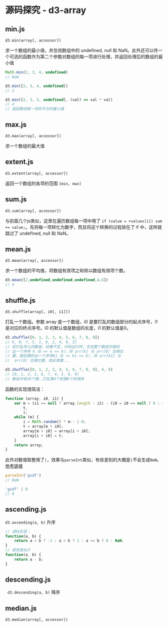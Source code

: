 # 源码探究 - d3-array

## min.js
`d3.min(array[, accessor])`

求一个数组的最小值，并忽视数组中的 undefined, null 和 NaN。此外还可以传一个可选的函数作为第二个参数对数组的每一项进行处理，并返回处理后的数组的最小值
```js
Math.min(2, 3, 4, undefined)
// NaN

d3.min([2, 3, 4, undefined])
// 2

d3.min([2, 3, 5, undefined], (val) => val * val)
// 4
// 返回数组每一项的平方的最小值
```

## max.js
`d3.max(array[, accessor])`

求一个数组的最大值

## extent.js
`d3.extent(array[, accessor])`

返回一个数组的各项的范围 `[min, max]`

## sum.js
`d3.sum(array[, accessor])`

与前面几个js类似，这里在遍历数组每一项中用了 `if (value = +values[i]) sum += value;`。先将每一项转化为数字，而且将这个转换的过程放在了 if 中，这样就跳过了 undefined, null 和 NaN。

## mean.js
`d3.mean(array[, accessor])`

求一个数组的平均值，将数组有效项之和除以数组有效项个数。
```js
d3.mean([2,undefined,undefined,undefined,4,6])
// 4
```

## shuffle.js
`d3.shuffle(array[, i0[, i1]])`

打乱一个数组。参数 array 是一个数组，i0 是要打乱的数组部分的起点序号，i1 是对应的终点序号。i0 的默认值是数组的长度，i1 的默认值是0。
```js
d3.shuffle([0, 1, 2, 3, 4, 5, 6, 7, 8, 9])
// 6, 0, 7, 5, 1, 8, 2, 4, 9, 3]
// 会打乱传入的数组，结果不定，代码运行时，先在整个数组中随机
// 出一个序号 k（0 <= k <= 9），将 arr[k] 与 arr[9] 交换位
// 置，随后随机出一个序号k1（0 <= k1 <= 8），将 arr[k1] 与
//  arr[8] 交换位置，依此类推...

d3.shuffle([0, 1, 2, 3, 4, 5, 6, 7, 8, 9], 4, 8)
// [0, 1, 2, 3, 6, 7, 4, 5, 8, 9]
// 数组中有10个数，打乱第4个到第8个的顺序
```

函数的实现很简洁：
```js
function (array, i0, i1) {
    var m = (i1 == null ? array.length : i1) - (i0 = i0 == null ? 0 : +i0),
        t,
        i;
    while (m) {
        i = Math.random() * m-- | 0;
        t = array[m + i0];
        array[m + i0] = array[i + i0];
        array[i + i0] = t;
    }
    return array;
}
```
此外对数值取整用了`|`，效果与`parseInt`类似，有些差别的大概是`|`不会生成`NaN`。[参考链接](https://jsperf.com/math-round-vs-hack/99)
```js
parseInt('gsdf')
// NaN

'gsdf' | 0
// 0
```

## ascending.js
`d3.ascending(a, b)`
升序
```js
// 源码实现：
function(a, b) {
    return a < b ? -1 : a > b ? 1 : a >= b ? 0 : NaN;
}
// 感觉类似于
function(a, b) {
    return a - b;
}
```

## descending.js
` d3.descending(a, b)`
降序

## median.js
`d3.median(array[, accessor])`